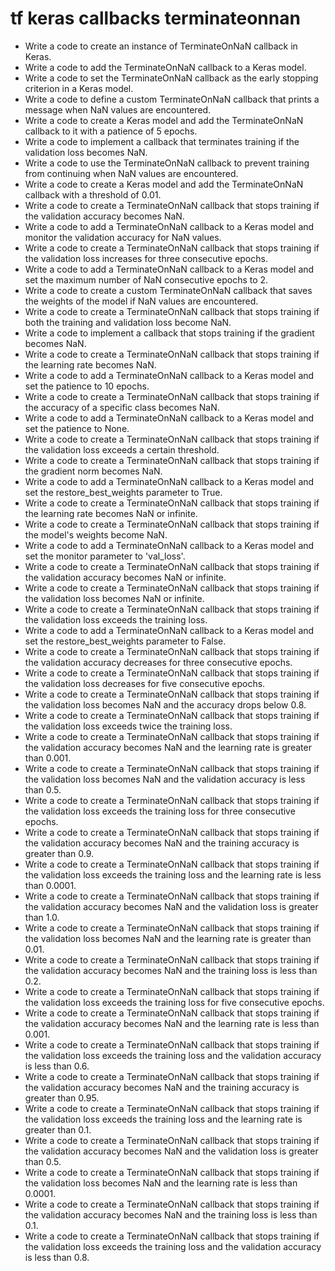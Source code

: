# tf keras callbacks terminateonnan

- Write a code to create an instance of TerminateOnNaN callback in Keras.
- Write a code to add the TerminateOnNaN callback to a Keras model.
- Write a code to set the TerminateOnNaN callback as the early stopping criterion in a Keras model.
- Write a code to define a custom TerminateOnNaN callback that prints a message when NaN values are encountered.
- Write a code to create a Keras model and add the TerminateOnNaN callback to it with a patience of 5 epochs.
- Write a code to implement a callback that terminates training if the validation loss becomes NaN.
- Write a code to use the TerminateOnNaN callback to prevent training from continuing when NaN values are encountered.
- Write a code to create a Keras model and add the TerminateOnNaN callback with a threshold of 0.01.
- Write a code to create a TerminateOnNaN callback that stops training if the validation accuracy becomes NaN.
- Write a code to add a TerminateOnNaN callback to a Keras model and monitor the validation accuracy for NaN values.
- Write a code to create a TerminateOnNaN callback that stops training if the validation loss increases for three consecutive epochs.
- Write a code to add a TerminateOnNaN callback to a Keras model and set the maximum number of NaN consecutive epochs to 2.
- Write a code to create a custom TerminateOnNaN callback that saves the weights of the model if NaN values are encountered.
- Write a code to create a TerminateOnNaN callback that stops training if both the training and validation loss become NaN.
- Write a code to implement a callback that stops training if the gradient becomes NaN.
- Write a code to create a TerminateOnNaN callback that stops training if the learning rate becomes NaN.
- Write a code to add a TerminateOnNaN callback to a Keras model and set the patience to 10 epochs.
- Write a code to create a TerminateOnNaN callback that stops training if the accuracy of a specific class becomes NaN.
- Write a code to add a TerminateOnNaN callback to a Keras model and set the patience to None.
- Write a code to create a TerminateOnNaN callback that stops training if the validation loss exceeds a certain threshold.
- Write a code to create a TerminateOnNaN callback that stops training if the gradient norm becomes NaN.
- Write a code to add a TerminateOnNaN callback to a Keras model and set the restore_best_weights parameter to True.
- Write a code to create a TerminateOnNaN callback that stops training if the learning rate becomes NaN or infinite.
- Write a code to create a TerminateOnNaN callback that stops training if the model's weights become NaN.
- Write a code to add a TerminateOnNaN callback to a Keras model and set the monitor parameter to 'val_loss'.
- Write a code to create a TerminateOnNaN callback that stops training if the validation accuracy becomes NaN or infinite.
- Write a code to create a TerminateOnNaN callback that stops training if the validation loss becomes NaN or infinite.
- Write a code to create a TerminateOnNaN callback that stops training if the validation loss exceeds the training loss.
- Write a code to add a TerminateOnNaN callback to a Keras model and set the restore_best_weights parameter to False.
- Write a code to create a TerminateOnNaN callback that stops training if the validation accuracy decreases for three consecutive epochs.
- Write a code to create a TerminateOnNaN callback that stops training if the validation loss decreases for five consecutive epochs.
- Write a code to create a TerminateOnNaN callback that stops training if the validation loss becomes NaN and the accuracy drops below 0.8.
- Write a code to create a TerminateOnNaN callback that stops training if the validation loss exceeds twice the training loss.
- Write a code to create a TerminateOnNaN callback that stops training if the validation accuracy becomes NaN and the learning rate is greater than 0.001.
- Write a code to create a TerminateOnNaN callback that stops training if the validation loss becomes NaN and the validation accuracy is less than 0.5.
- Write a code to create a TerminateOnNaN callback that stops training if the validation loss exceeds the training loss for three consecutive epochs.
- Write a code to create a TerminateOnNaN callback that stops training if the validation accuracy becomes NaN and the training accuracy is greater than 0.9.
- Write a code to create a TerminateOnNaN callback that stops training if the validation loss exceeds the training loss and the learning rate is less than 0.0001.
- Write a code to create a TerminateOnNaN callback that stops training if the validation accuracy becomes NaN and the validation loss is greater than 1.0.
- Write a code to create a TerminateOnNaN callback that stops training if the validation loss becomes NaN and the learning rate is greater than 0.01.
- Write a code to create a TerminateOnNaN callback that stops training if the validation accuracy becomes NaN and the training loss is less than 0.2.
- Write a code to create a TerminateOnNaN callback that stops training if the validation loss exceeds the training loss for five consecutive epochs.
- Write a code to create a TerminateOnNaN callback that stops training if the validation accuracy becomes NaN and the learning rate is less than 0.001.
- Write a code to create a TerminateOnNaN callback that stops training if the validation loss exceeds the training loss and the validation accuracy is less than 0.6.
- Write a code to create a TerminateOnNaN callback that stops training if the validation accuracy becomes NaN and the training accuracy is greater than 0.95.
- Write a code to create a TerminateOnNaN callback that stops training if the validation loss exceeds the training loss and the learning rate is greater than 0.1.
- Write a code to create a TerminateOnNaN callback that stops training if the validation accuracy becomes NaN and the validation loss is greater than 0.5.
- Write a code to create a TerminateOnNaN callback that stops training if the validation loss becomes NaN and the learning rate is less than 0.0001.
- Write a code to create a TerminateOnNaN callback that stops training if the validation accuracy becomes NaN and the training loss is less than 0.1.
- Write a code to create a TerminateOnNaN callback that stops training if the validation loss exceeds the training loss and the validation accuracy is less than 0.8.